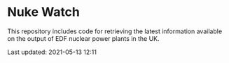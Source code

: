 # Nuke Watch

This repository includes code for retrieving the latest information available on the output of EDF nuclear power plants in the UK.

Last updated: 2021-05-13 12:11